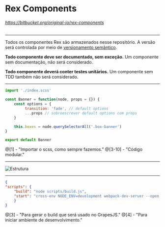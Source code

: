 # Rex Components
###### https://bitbucket.org/original-io/rex-components

---

Todos os componentes Rex são armazenados nesse repositório. A versão será controlada por meio de [versionamento semântico](https://semver.org/lang/pt-BR/).

**Todo componente deve ser documentado, sem exceção.** Um componente sem documentação, não será considerado.

**Todo componente deverá conter testes unitários.** Um componente sem TDD também não será considerado.

---

```javascript
import './index.scss'

const Banner = function(node, props = {}) {
    const options = {
         transition: 'fade', // default options
         ...props // sobreescrever default options com props
    }

    this.boxes = node.querySelectorAll('.box-banner')
}

export default Banner
```
@[1] - "Importar o scss, como sempre fazemos."
@[3-10] - "Código modular."

---

![Estrutura](http://github.com/alvimm/rex-components/blob/master/assets/print1.png?raw=true)

---

```json
{
"scripts": {
    "build": "node scripts/build.js",
    "start": "cross-env NODE_ENV=development webpack-dev-server --open --config ./webpack.config.js"
    }
}
```
@[3] - "Para gerar o build que será usado no GrapesJS."
@[4] - "Para iniciar ambiente de desenvolvimento."
